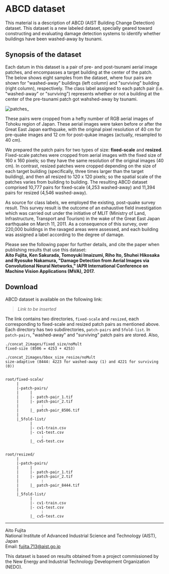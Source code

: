 # ABCD dataset

This material is a description of ABCD (AIST Building Change Detection) dataset.
This dataset is a new labeled dataset, specially geared toward constructing and evaluating damage detection systems to identify whether buildings have been washed-away by tsunami.


## Synopsis of the dataset
Each datum in this dataset is a pair of pre- and post-tsunami aerial image patches, and encompasses a target building at the center of the patch.   
The below shows eight samples from the dataset, where four pairs are shown for "washed-away" buildings (left column) and "surviving" building (right column), respectively. The class label assigned to each patch pair (i.e. "washed-away" or "surviving") represents whether or not a building at the center of the pre-tsunami patch got wahshed-away by tsunami. 

![patches_](https://user-images.githubusercontent.com/13417696/27384118-b5539e1e-56c8-11e7-9c0c-7d06b899763f.png)

These pairs were cropped from a hefty number of RGB aerial images of Tohoku region of Japan. These aerial images were taken before or after the Great East Japan earthquake, with the original pixel resolution of 40 cm for pre-quake images and 12 cm for post-qukae images (actually, resampled to 40 cm).

We prepared the patch pairs for two types of size: **fixed-scale** and **resized**. Fixed-scale patches were cropped from aerial images with the fixed size of 160 x 160 pixels; so they have the same resolution of the original images (40 cm). In contrast, resized patches  were cropped depending on the size of each target building (specifically, three times larger than the target building), and then all resized to 120 x 120 pixels; so the spatial scale of the patches varies from building to building.
The resulting ABCD dataset comprised 10,777 pairs for fixed-scale (4,253 washed-away) and 11,394 pairs for resized (4,546 washed-away). 

As source for class labels, we employed the existing, post-quake survey result. This survey result is the outcome of an exhaustive
field investigation which was carried out under the initiative of MLIT (Ministry of Land, Infrastructure, Transport and Tourism) in the wake of the Great East Japan earthquake on March 11, 2011. As a consequence of this survey, over 220,000 buildings in the ravaged areas were assessed, and each building was assigned a label according to the degree of damage.


Please see the following paper for further details, and cite the paper when publishing results that use this dataset:  
**Aito Fujita, Ken Sakurada, Tomoyuki Imaizumi, Riho Ito, Shuhei Hikosaka and Ryosuke Nakamura, "Damage Detection from Aerial Images
via Convolutional Neural Networks," IAPR International Conference on Machine Vision Applications (MVA), 2017.**


## Download

ABCD dataset is available on the following link: 
> *Link to be inserted*  

The link contains two directories, `fixed-scale` and `resized`, each corresponding to fixed-scale and resized patch pairs as mentioned above. Each directory has two subdirectories, `patch-pairs` and `5fold-list`. In `patch-pairs`, "washed-away" and "surviving" patch pairs are stored. Also, 

```
./concat_2images/fixed_size/noMult
fixed-size (8506 = 4253 + 4253)

./concat_2images/bbox_size_resize/noMult
size-adaptive (8444: 4223 for washed-away (1) and 4221 for surviving (0))


root/fixed-scale/
     |
     |-patch-pairs/
     |     |
     |     |- patch-pair_1.tif
     |     |- patch-pair_2.tif
     |          :
     |     |_ patch-pair_8506.tif
     |
     |_5fold-list/
           |
           |- cv1-train.csv
           |- cv1-test.csv
                :
           |_ cv5-test.csv


root/resized/
     |
     |-patch-pairs/
     |     |
     |     |- patch-pair_1.tif
     |     |- patch-pair_2.tif
     |          :
     |     |_ patch-pair_8444.tif
     |
     |_5fold-list/
           |
           |- cv1-train.csv
           |- cv1-test.csv
                :
           |_ cv5-test.csv

```

---

Aito Fujita  
National Institute of Advanced Industrial Science and Technology (AIST), Japan  
Email: fujita.713@aist.go.jp  

This dataset is based on results obtained from a project commissioned by the New Energy and Industrial Technology Development Organization (NEDO).
